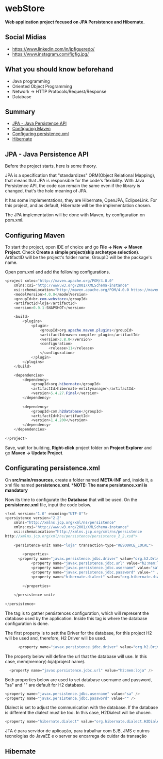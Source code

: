 # webStore

**Web application project focused on JPA Persistence and Hibernate.**

## Social Midias

- https://www.linkedin.com/in/jpfigueredo/
- https://www.instagram.com/figfig.jpg/

## What you should know beforehand
- Java programming
- Oriented Object Programming
- Network -> HTTP Protocols/Request/Response
- Database


## Summary
- [JPA - Java Persistence API](#JPA_Java-Persistence-API)
- [Configuring Maven](#configuring-maven)
- [Configuring persistence.xml](#configuring-persistence-xml)
- [Hibernate](#Hibernate)

## JPA - Java Persistence API

Before the project starts, here is some theory.

JPA is a specification that "standardizes" ORM(Object Relational Mapping), that means that JPA is responsible for the code's flexibility. With Java Persistence API, the code can remain the same even if the library is changed, that's the hole meaning of JPA.

It has some implementations, they are Hibernate, OpenJPA, EclipseLink. For this project, and as default, Hibernate will be the implementation chosen.

The JPA implementation will be done with Maven, by configuration on pom.xml.


## Configuring Maven

To start the project, open IDE of choice and go **File -> New -> Maven Project**. Check **Create a simple project(skip archetype selection)**. ArtifactID will be the project's folder name, GroupID will be the package's name.

Open pom.xml and add the following configurations.

```java
<project xmlns="http://maven.apache.org/POM/4.0.0"
	xmlns:xsi="http://www.w3.org/2001/XMLSchema-instance"
	xsi:schemaLocation="http://maven.apache.org/POM/4.0.0 https://maven.apache.org/xsd/maven-4.0.0.xsd">
	<modelVersion>4.0.0</modelVersion>
	<groupId>br.com.webstore</groupId>
	<artifactId>loja</artifactId>
	<version>0.0.1-SNAPSHOT</version>

	<build>
		<plugins>
			<plugin>
				<groupId>org.apache.maven.plugins</groupId>
				<artifactId>maven-compiler-plugin</artifactId>
				<version>3.8.0</version>
				<configuration>
					<release>11</release>
				</configuration>
			</plugin>
		</plugins>
	</build>

	<dependencies>
		<dependency>
			<groupId>org.hibernate</groupId>
			<artifactId>hibernate-entitymanager</artifactId>
			<version>5.4.27.Final</version>
		</dependency>
		
		<dependency>
			<groupId>com.h2database</groupId>
			<artifactId>h2</artifactId>
			<version>1.4.200</version>
		</dependency>
	</dependencies>
	
</project>
```

Save, wait for building, **Right-click** project folder on **Project Explorer** and go **Maven -> Update Project**.

## Configurating persistence.xml

On **src/main/resources**, create a folder named **META-INF** and, inside it, a xml file named **persistence.xml**.
***NOTE: The name persistence.xml is mandatory**

Now its time to configurate the **Database** that will be used. On the **persistence.xml** file, input the code below.

```java
<?xml version="1.0" encoding="UTF-8"?>
<persistence version="2.2"
	xmlns="http://xmlns.jcp.org/xml/ns/persistence"
	xmlns:xsi="http://www.w3.org/2001/XMLSchema-instance"
	xsi:schemaLocation="http://xmlns.jcp.org/xml/ns/persistence 
http://xmlns.jcp.org/xml/ns/persistence/persistence_2_2.xsd">
	
	<persistence-unit name="loja" transaction-type="RESOURCE_LOCAL">
  
		<properties>
      <property name="javax.persistence.jdbc.driver" value="org.h2.Driver"/>
			<property name="javax.persistence.jdbc.url" value="h2:mem:loja" />
			<property name="javax.persistence.jdbc.username" value="sa" />
			<property name="javax.persistence.jdbc.password" value="" />
			<property name="hibernate.dialect" value="org.hibernate.dialect.H2Dialect" />
      
		</properties>
    
	</persistence-unit>
	
</persistence>
```

The tag **<persistence-unit/>** is to gather persistences configuration, which will represent the database used by the application. Inside this tag is where the database configuration is done.

The first property is to sett the Driver for the database, for this project H2 will be used and, therefore, H2 Driver will be used.

```java
      <property name="javax.persistence.jdbc.driver" value="org.h2.Driver"/>
```
  
The property below will define the url that the database will use. In this case, mem(memory):loja(project name).
  
```java
  <property name="javax.persistence.jdbc.url" value="h2:mem:loja" />
```

Both properties below are used to set database username and password, "sa" and "" are default for H2 database.

```java
<property name="javax.persistence.jdbc.username" value="sa" />
<property name="javax.persistence.jdbc.password" value="" />
```

Dialect is set to adjust the communication with the database. If the database is different the dialect must be too. In this case, H2Dialect will be chosen.

```java
<property name="hibernate.dialect" value="org.hibernate.dialect.H2Dialect" />
```
  


JTA é para servidor de aplicação, para trabalhar com EJB, JMS e outros tecnologias do JavaEE e o server se encarrega de cuidar da transação













## Hibernate

